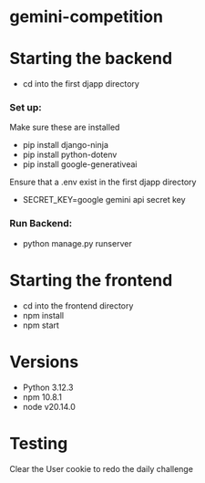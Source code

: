 # gemini-competition

# Starting the backend
- cd into the first djapp directory

### Set up:
Make sure these are installed
- pip install django-ninja 
- pip install python-dotenv
- pip install google-generativeai

Ensure that a .env exist in the first djapp directory
- SECRET_KEY=google gemini api secret key

### Run Backend:
- python manage.py runserver

# Starting the frontend
- cd into the frontend directory
- npm install
- npm start

# Versions
- Python 3.12.3
- npm 10.8.1
- node v20.14.0

# Testing
Clear the User cookie to redo the daily challenge


